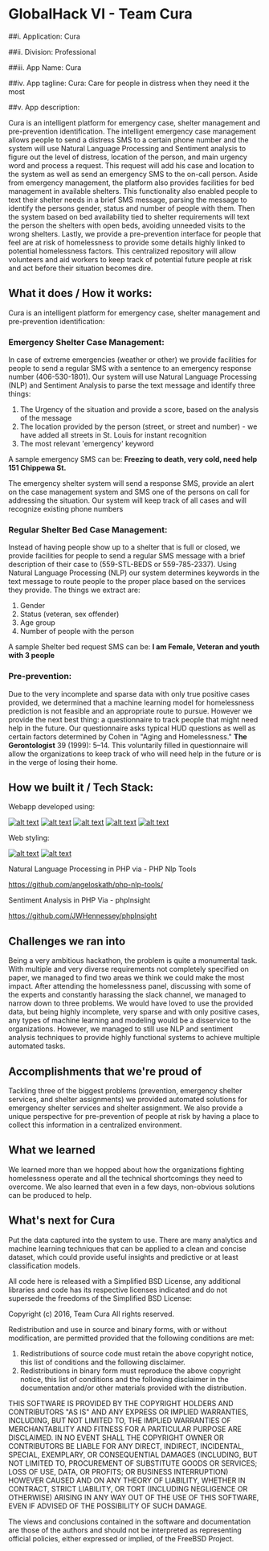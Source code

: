 # GlobalHack VI - Team Cura

##i. Application: Cura

##ii. Division: Professional

##iii. App Name: Cura

##iv. App tagline: Cura: Care for people in distress when they need it the most

##v. App description:

Cura is an intelligent platform for emergency case, shelter management and pre-prevention identification. The intelligent emergency case management allows people to send a distress SMS to a certain phone number and the system will use Natural Language Processing and Sentiment analysis to figure out the level of distress, location of the person, and main urgency word and process a request. This request will add his case and location to the system as well as send an emergency SMS to the on-call person. Aside from emergency management, the platform also provides facilities for bed management in available shelters. This functionality also enabled people to text their shelter needs in a brief SMS message, parsing the message to identify the persons gender, status and number of people with them. Then the system based on bed availability tied to shelter requirements will text the person the shelters with open beds, avoiding unneeded visits to the wrong shelters. Lastly, we provide a pre-prevention interface for people that feel are at risk of homelessness to provide some details highly linked to potential homelessness factors. This centralized repository will allow volunteers and aid workers to keep track of potential future people at risk and act before their situation becomes dire.

## What it does / How it works:

Cura is an intelligent platform for emergency case, shelter management and pre-prevention identification:

### Emergency Shelter Case Management:

In case of extreme emergencies (weather or other) we provide facilities for people to send a regular SMS with a sentence to an emergency response number (406-530-1801). Our system will use Natural Language Processing (NLP) and Sentiment Analysis to parse the text message and identify three things: 
1. The Urgency of the situation and provide a score, based on the analysis of the message
2. The location provided by the person (street, or street and number) - we have added all streets in St. Louis for instant recognition
3. The most relevant 'emergency' keyword

A sample emergency SMS can be: **Freezing to death, very cold, need help 151 Chippewa St.**

The emergency shelter system will send a response SMS, provide an alert on the case management system and SMS one of the persons on call for addressing the situation. Our system will keep track of all cases and will recognize existing phone numbers

### Regular Shelter Bed Case Management:

Instead of having people show up to a shelter that is full or closed, we provide facilities for people to send a regular SMS message with a brief description of their case to (559-STL-BEDS or 559-785-2337). Using Natural Language Processing (NLP) our system determines keywords in the text message to route people to the proper place based on the services they provide. The things we extract are:

1. Gender
2. Status (veteran, sex offender)
3. Age group
4. Number of people with the person

A sample Shelter bed request SMS can be: **I am Female, Veteran and youth with 3 people**

### Pre-prevention:

Due to the very incomplete and sparse data with only true positive cases provided, we determined that a machine learning model for homelessness prediction is not feasible and an appropriate route to pursue. However we provide the next best thing: a questionnaire to track people that might need help in the future. Our questionnaire asks typical HUD questions as well as certain factors determined by Cohen in "Aging and Homelessness." **The Gerontologist** 39 (1999): 5–14. This voluntarily filled in questionnaire will allow the organizations to keep track of who will need help in the future or is in the verge of losing their home. 


## How we built it / Tech Stack:

Webapp developed using:

[![alt text](http://www.jmbanda.com/meteor-logo.png)](https://www.meteor.com/) 
[![alt text](http://www.jmbanda.com/angular_js.png)](https://angularjs.org/)
[![alt text](http://www.jmbanda.com/mongodb.png)](https://www.mongodb.com/)
[![alt text](http://www.jmbanda.com/php2.jpg)](https://secure.php.net/)
[![alt text](http://www.jmbanda.com/google-maps.jpg)](https://www.google.com/maps)

Web styling:

[![alt text](http://www.jmbanda.com/sass.png)](http://sass-lang.com/)
[![alt text](http://www.jmbanda.com/koala.png)](https://github.com/oklai/koala)

Natural Language Processing in PHP via - PHP Nlp Tools

https://github.com/angeloskath/php-nlp-tools/

Sentiment Analysis in PHP Via - phpInsight 

https://github.com/JWHennessey/phpInsight

## Challenges we ran into

Being a very ambitious hackathon, the problem is quite a monumental task. With multiple and very diverse requirements not completely specified on paper, we managed to find two areas we think we could make the most impact. After attending the homelessness panel, discussing with some of the experts and constantly harassing the slack channel, we managed to narrow down to three problems. We would have loved to use the provided data, but being highly incomplete, very sparse and with only positive cases, any types of machine learning and modeling would be a disservice to the organizations. However, we managed to still use NLP and sentiment analysis techniques to provide highly functional systems to achieve multiple automated tasks. 

## Accomplishments that we're proud of
Tackling three of the biggest problems (prevention, emergency shelter services, and shelter assignments) we provided automated solutions for emergency shelter services and shelter assignment. We also provide a unique perspective for pre-prevention of people at risk by having a place to collect this information in a centralized environment.

## What we learned
We learned more than we hopped about how the organizations fighting homelessness operate and all the technical shortcomings they need to overcome. We also learned that even in a few days, non-obvious solutions can be produced to help.

## What's next for Cura
Put the data captured into the system to use. There are many analytics and machine learning techniques that can be applied to a clean and concise dataset, which could provide useful insights and predictive or at least classification models. 


All code here is released with a Simplified BSD License, any additional libraries and code has its respective licenses indicated and do not supersede the freedoms of the Simplified BSD License:

Copyright (c) 2016, Team Cura
All rights reserved.

Redistribution and use in source and binary forms, with or without
modification, are permitted provided that the following conditions are met:

1. Redistributions of source code must retain the above copyright notice, this
   list of conditions and the following disclaimer.
2. Redistributions in binary form must reproduce the above copyright notice,
   this list of conditions and the following disclaimer in the documentation
   and/or other materials provided with the distribution.

THIS SOFTWARE IS PROVIDED BY THE COPYRIGHT HOLDERS AND CONTRIBUTORS "AS IS" AND
ANY EXPRESS OR IMPLIED WARRANTIES, INCLUDING, BUT NOT LIMITED TO, THE IMPLIED
WARRANTIES OF MERCHANTABILITY AND FITNESS FOR A PARTICULAR PURPOSE ARE
DISCLAIMED. IN NO EVENT SHALL THE COPYRIGHT OWNER OR CONTRIBUTORS BE LIABLE FOR
ANY DIRECT, INDIRECT, INCIDENTAL, SPECIAL, EXEMPLARY, OR CONSEQUENTIAL DAMAGES
(INCLUDING, BUT NOT LIMITED TO, PROCUREMENT OF SUBSTITUTE GOODS OR SERVICES;
LOSS OF USE, DATA, OR PROFITS; OR BUSINESS INTERRUPTION) HOWEVER CAUSED AND
ON ANY THEORY OF LIABILITY, WHETHER IN CONTRACT, STRICT LIABILITY, OR TORT
(INCLUDING NEGLIGENCE OR OTHERWISE) ARISING IN ANY WAY OUT OF THE USE OF THIS
SOFTWARE, EVEN IF ADVISED OF THE POSSIBILITY OF SUCH DAMAGE.

The views and conclusions contained in the software and documentation are those
of the authors and should not be interpreted as representing official policies,
either expressed or implied, of the FreeBSD Project.